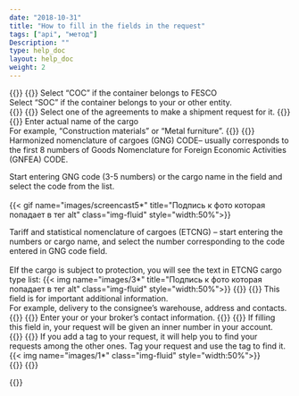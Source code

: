 ```yaml
---
date: "2018-10-31"
title: "How to fill in the fields in the request"
tags: ["api", "метод"]
Description: ""
type: help_doc
layout: help_doc
weight: 2
---
```


{{<accordion>}}
  {{<accordionItem isOpen="true" idNumber="1" title="“ownership of the container” Field">}}
    Select “COC” if the container belongs to FESCO<br/>
Select “SOC” if the container belongs to your or other entity.
<br/>
  {{</accordionItem>}}
  {{<accordionItem isOpen="false" idNumber="2" title="“Legal entity” Field">}}
    Select one of the agreements to make a shipment request for it.
  {{</accordionItem>}}
  {{<accordionItem isOpen="false" idNumber="3" title="“Cargo name on B/L” Field">}}
    Enter actual name of the cargo<br/>
For example, “Construction materials” or “Metal furniture”.
{{</accordionItem>}}
{{<accordionItem isOpen="false" idNumber="4" title="ETCNG - GNG Codes">}}
    Harmonized nomenclature of cargoes (GNG) CODE– usually corresponds to the first 8 numbers of Goods Nomenclature for Foreign Economic Activities (GNFEA) CODE.<br/>

Start entering GNG code (3-5 numbers) or the cargo name in the field and select the code from the list. <br/>
<br/>
{{< gif name="images/screencast5*" title="Подпись к фото которая попадает в тег alt" class="img-fluid" style="width:50%">}}
<br/>

Tariff and statistical nomenclature of cargoes (ETCNG) – start entering the numbers or cargo name, and select the number corresponding to the code entered in GNG code field.<br/>
<br/>
ЕIf the cargo is subject to protection, you will see the text in ETCNG cargo type list:
{{< img name="images/3*" title="Подпись к фото которая попадает в тег alt" class="img-fluid" style="width:50%">}}
  {{</accordionItem>}}
    {{<accordionItem isOpen="false" idNumber="5" title="“Additional requirements” field">}}
    This field is for important additional information.<br/>
For example, delivery to the consignee’s warehouse, address and contacts.
  {{</accordionItem>}}
   {{<accordionItem isOpen="false" idNumber="6" title="Data for “notify” field on B/L">}}
    Enter your or your broker’s contact information.
  {{</accordionItem>}}
  {{<accordionItem isOpen="false" idNumber="7" title="“Order #” field">}}
    If filling this field in, your request will be given an inner number in your account.
<br/>
  {{</accordionItem>}}
    {{<accordionItem isOpen="false" idNumber="8" title="“Tag” field">}}
    If you add a tag to your request, it will help you to find your requests among the other ones. Tag your request and use the tag to find it.
{{< img name="images/1*" class="img-fluid" style="width:50%">}}
<br/>
  {{</accordionItem>}}
{{</accordion>}}

{{<isHelpful>}}


